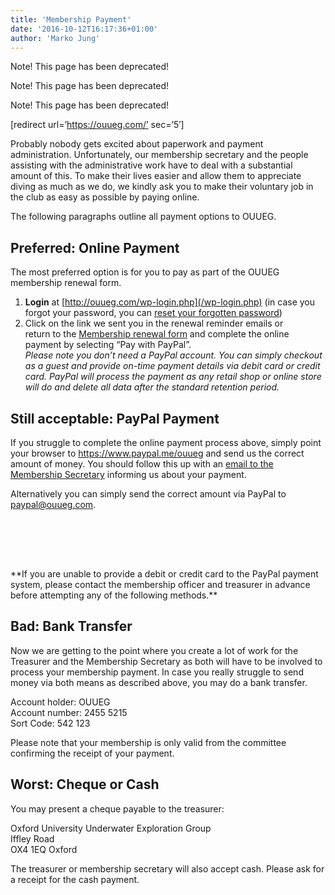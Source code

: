 ```yaml
---
title: 'Membership Payment'
date: '2016-10-12T16:17:36+01:00'
author: 'Marko Jung'
---
```


Note! This page has been deprecated!

Note! This page has been deprecated!

Note! This page has been deprecated!

\[redirect url=’https://ouueg.com/’ sec=’5′\]

Probably nobody gets excited about paperwork and payment administration. Unfortunately, our membership secretary and the people assisting with the administrative work have to deal with a substantial amount of this. To make their lives easier and allow them to appreciate diving as much as we do, we kindly ask you to make their voluntary job in the club as easy as possible by paying online.

The following paragraphs outline all payment options to OUUEG.

## Preferred: Online Payment

The most preferred option is for you to pay as part of the OUUEG membership renewal form.

1. **Login** at [http://ouueg.com/wp-login.php](/wp-login.php) (in case you forgot your password, you can [reset your forgotten password](/wp-login.php?action=lostpassword))
2. Click on the link we sent you in the renewal reminder emails or  
    return to the [Membership renewal form](/membership/form/) and complete the online payment by selecting “Pay with PayPal”.  
    *Please note you don’t need a PayPal account. You can simply checkout as a guest and provide on-time payment details via debit card or credit card. PayPal will process the payment as any retail shop or online store will do and delete all data after the standard retention period.*

## Still acceptable: PayPal Payment

If you struggle to complete the online payment process above, simply point your browser to <https://www.paypal.me/ouueg> and send us the correct amount of money. You should follow this up with an [email to the Membership Secretary](mailto:membership@ouueg.com) informing us about your payment.

Alternatively you can simply send the correct amount via PayPal to paypal@ouueg.com.

<div aria-hidden="true" class="wp-block-spacer" style="height:80px"></div>**If you are unable to provide a debit or credit card to the PayPal payment system, please contact the membership officer and treasurer in advance before attempting any of the following methods.**

## Bad: Bank Transfer

Now we are getting to the point where you create a lot of work for the Treasurer and the Membership Secretary as both will have to be involved to process your membership payment. In case you really struggle to send money via both means as described above, you may do a bank transfer.

Account holder: OUUEG  
Account number: 2455 5215  
Sort Code: 542 123

Please note that your membership is only valid from the committee confirming the receipt of your payment.

## Worst: Cheque or Cash

You may present a cheque payable to the treasurer:

Oxford University Underwater Exploration Group  
Iffley Road  
OX4 1EQ Oxford

The treasurer or membership secretary will also accept cash. Please ask for a receipt for the cash payment.
